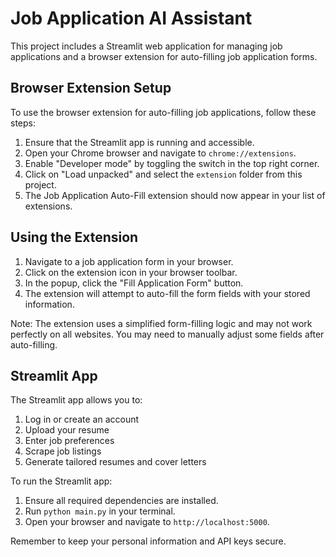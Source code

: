 # Job Application AI Assistant

This project includes a Streamlit web application for managing job applications and a browser extension for auto-filling job application forms.

## Browser Extension Setup

To use the browser extension for auto-filling job applications, follow these steps:

1. Ensure that the Streamlit app is running and accessible.
2. Open your Chrome browser and navigate to `chrome://extensions`.
3. Enable "Developer mode" by toggling the switch in the top right corner.
4. Click on "Load unpacked" and select the `extension` folder from this project.
5. The Job Application Auto-Fill extension should now appear in your list of extensions.

## Using the Extension

1. Navigate to a job application form in your browser.
2. Click on the extension icon in your browser toolbar.
3. In the popup, click the "Fill Application Form" button.
4. The extension will attempt to auto-fill the form fields with your stored information.

Note: The extension uses a simplified form-filling logic and may not work perfectly on all websites. You may need to manually adjust some fields after auto-filling.

## Streamlit App

The Streamlit app allows you to:

1. Log in or create an account
2. Upload your resume
3. Enter job preferences
4. Scrape job listings
5. Generate tailored resumes and cover letters

To run the Streamlit app:

1. Ensure all required dependencies are installed.
2. Run `python main.py` in your terminal.
3. Open your browser and navigate to `http://localhost:5000`.

Remember to keep your personal information and API keys secure.

